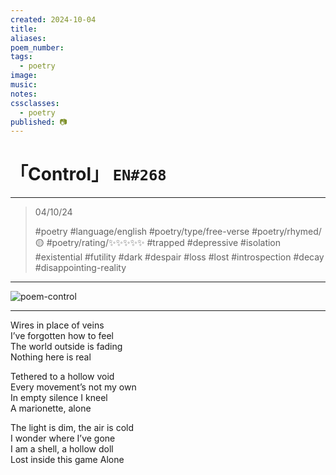 ```yaml
---
created: 2024-10-04
title:
aliases:
poem_number:
tags:
  - poetry
image:
music:
notes:
cssclasses:
  - poetry
published: 📷
---
```

# 「Control」 `EN#268`

---

> 04/10/24
> 
> #poetry 
> #language/english 
> #poetry/type/free-verse 
> #poetry/rhymed/🟡 
> #poetry/rating/✨✨✨✨✨ 
> #trapped #depressive #isolation #existential #futility #dark #despair #loss #lost #introspection #decay #disappointing-reality 

---

![poem-control](../!art/poem-control.jpg)




---

Wires in place of veins  
I’ve forgotten how to feel  
The world outside is fading  
Nothing here is real  
  
Tethered to a hollow void  
Every movement’s not my own  
In empty silence I kneel  
A marionette, alone  
  
The light is dim, the air is cold  
I wonder where I’ve gone  
I am a shell, a hollow doll  
Lost inside this game
Alone